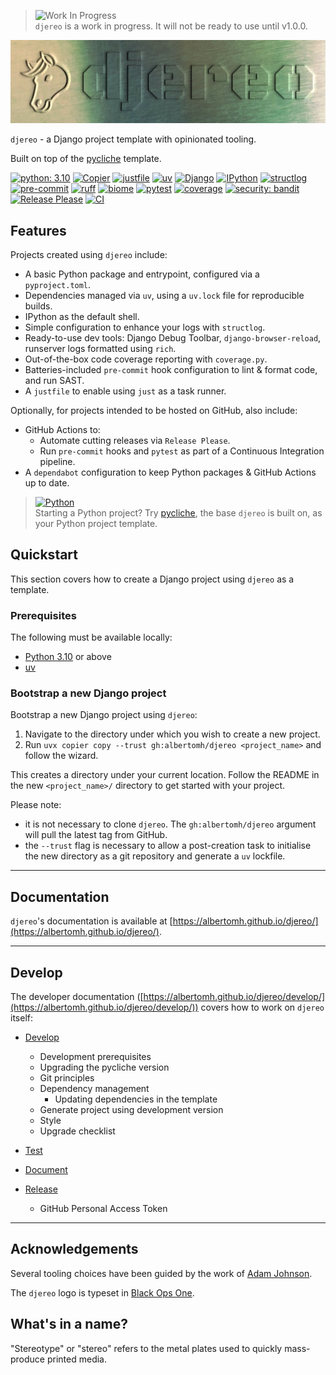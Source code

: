 <!-- markdownlint-disable MD041 first-line-heading/first-line-h1 -->

> ![Work In Progress](https://img.shields.io/badge/🚧-WIP-e0ca23)  
> `djereo` is a work in progress. It will not be ready to use until v1.0.0.

<!-- markdownlint-disable MD033 no-inline-html -->
<p align="center">
  <!-- markdownlint-disable MD013 line-length -->
  <img src="docs/media/djereo_wordmark-logo.webp" alt="djereo logo - a printing plate embossed with a pony (the Django mascot) and the word 'djereo'"/>
  <!-- markdownlint-enable MD013 line-length -->
</p>

`djereo` - a Django project template with opinionated tooling.

Built on top of the [pycliche](https://github.com/albertomh/pycliche) template.

[![python: 3.10](https://img.shields.io/badge/>=3.10-4584b6?logo=python&logoColor=ffde57)](https://docs.python.org/3.10/whatsnew/3.10.html)
[![Copier](https://img.shields.io/endpoint?url=https://raw.githubusercontent.com/albertomh/djereo/main/docs/media/copier-badge.json)](https://github.com/copier-org/copier)
[![justfile](https://img.shields.io/badge/🤖_justfile-EFF1F3)](https://github.com/casey/just)
[![uv](https://img.shields.io/endpoint?url=https://raw.githubusercontent.com/astral-sh/uv/main/assets/badge/v0.json&labelColor=261230&color=de60e9)](https://github.com/astral-sh/uv)
[![Django](https://img.shields.io/badge/Django-092E20?logo=django&logoColor=ffffff)](https://docs.djangoproject.com/en/stable/)
[![IPython](https://img.shields.io/badge/IP[y]:-3465a4)](https://ipython.readthedocs.io/en/stable/)
[![structlog](https://img.shields.io/badge/🪵_structlog-b9a198)](https://github.com/hynek/structlog)
[![pre-commit](https://img.shields.io/badge/pre--commit-FAB040?logo=pre-commit&logoColor=1f2d23)](https://github.com/pre-commit/pre-commit)
[![ruff](https://img.shields.io/endpoint?url=https://raw.githubusercontent.com/astral-sh/ruff/main/assets/badge/v2.json&labelColor=261230&color=d8ff64)](https://github.com/astral-sh/ruff)
[![biome](https://img.shields.io/badge/Biome-FFFFFF?logo=biome&logoColor=60A5FA)](https://github.com/biomejs/biome)
[![pytest](https://img.shields.io/badge/pytest-0A9EDC?logo=pytest&logoColor=white)](https://github.com/pytest-dev/pytest)
[![coverage](https://img.shields.io/badge/😴_coverage-59aabd)](https://coverage.readthedocs.io/)
[![security: bandit](https://img.shields.io/badge/security-bandit-yellow.svg)](https://github.com/PyCQA/bandit)
[![Release Please](https://img.shields.io/badge/📦_Release_Please-6C97BB)](https://github.com/googleapis/release-please)
[![CI](https://github.com/albertomh/djereo/actions/workflows/ci.yaml/badge.svg)](https://github.com/albertomh/djereo/actions/workflows/ci.yaml)

## Features

Projects created using `djereo` include:

- A basic Python package and entrypoint, configured via a `pyproject.toml`.
- Dependencies managed via `uv`, using a `uv.lock` file for reproducible builds.
- IPython as the default shell.
- Simple configuration to enhance your logs with `structlog`.
- Ready-to-use dev tools: Django Debug Toolbar, `django-browser-reload`, runserver logs
  formatted using `rich`.
- Out-of-the-box code coverage reporting with `coverage.py`.
- Batteries-included `pre-commit` hook configuration to lint & format code, and run SAST.
- A `justfile` to enable using `just` as a task runner.

Optionally, for projects intended to be hosted on GitHub, also include:

- GitHub Actions to:
  - Automate cutting releases via `Release Please`.
  - Run `pre-commit` hooks and `pytest` as part of a Continuous Integration pipeline.
- A `dependabot` configuration to keep Python packages & GitHub Actions up to date.

> [![Python](https://img.shields.io/badge/Python-4584b6?logo=python&logoColor=ffde57)](https://docs.djangoproject.com/en/stable/)  
> Starting a Python project? Try [pycliche](https://github.com/albertomh/pycliche), the base
> `djereo` is built on, as your Python project template.

## Quickstart

This section covers how to create a Django project using `djereo` as a template.

### Prerequisites

The following must be available locally:

- [Python 3.10](https://docs.python.org/3.10/) or above
- [uv](https://docs.astral.sh/uv/)

### Bootstrap a new Django project

Bootstrap a new Django project using `djereo`:

1. Navigate to the directory under which you wish to create a new project.
1. Run `uvx copier copy --trust gh:albertomh/djereo <project_name>` and follow the wizard.

This creates a directory under your current location. Follow the README in the new
`<project_name>/` directory to get started with your project.

Please note:

- it is not necessary to clone `djereo`. The `gh:albertomh/djereo` argument will pull
  the latest tag from GitHub.
- the `--trust` flag is necessary to allow a post-creation task to initialise the new directory
  as a git repository and generate a `uv` lockfile.

---

## Documentation

`djereo`'s documentation is available at [https://albertomh.github.io/djereo/](https://albertomh.github.io/djereo/).

---

## Develop

The developer documentation ([https://albertomh.github.io/djereo/develop/](https://albertomh.github.io/djereo/develop/))
covers how to work on `djereo` itself:

- [Develop](https://albertomh.github.io/djereo/develop/#develop)
  - Development prerequisites
  - Upgrading the pycliche version
  - Git principles
  - Dependency management
    - Updating dependencies in the template
  - Generate project using development version
  - Style
  - Upgrade checklist

- [Test](https://albertomh.github.io/djereo/develop/#test)

- [Document](https://albertomh.github.io/djereo/develop/#document)

- [Release](https://albertomh.github.io/djereo/develop/#release)
  - GitHub Personal Access Token

---

## Acknowledgements

Several tooling choices have been guided by the work of [Adam Johnson](https://adamj.eu/tech/).

The `djereo` logo is typeset in [Black Ops One](https://fonts.google.com/specimen/Black+Ops+One).

## What's in a name?

"Stereotype" or "stereo" refers to the metal plates used to quickly mass-produce printed media.
